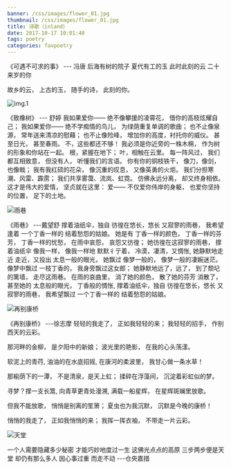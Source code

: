 ```yaml
---
banner: /css/images/flower_01.jpg
thumbnail: /css/images/flower_01.jpg
title: 诗歌（inland）
date: 2017-10-17 10:01:48
tags: poetry
categories: favpoetry
---
```

《可遇不可求的事》
--- 冯唐
后海有树的院子
夏代有工的玉
此时此刻的云
二十来岁的你

故乡的云，
上古的玉，
随手的诗，
此刻的你。

<!--more-->

![img.1](http://upload-images.jianshu.io/upload_images/2149459-82ec5dd5bacabb6a.jpg?imageMogr2/auto-orient/strip%7CimageView2/2/w/1240)

《致橡树》
--- 舒婷
我如果爱你——
绝不像攀援的凌霄花，
借你的高枝炫耀自己；
我如果爱你——
绝不学痴情的鸟儿，
为绿荫重复单调的歌曲；
也不止像泉源，
常年送来清凉的慰藉；
也不止像险峰，
增加你的高度，衬托你的威仪。
甚至日光，
甚至春雨。
不，这些都还不够！
我必须是你近旁的一株木棉，
作为树的形象和你站在一起。
根，紧握在地下；
叶，相触在云里。
每一阵风过，
我们都互相致意，
但没有人，
听懂我们的言语。
你有你的铜枝铁干，
像刀，像剑，也像戟；
我有我红硕的花朵，
像沉重的叹息，
又像英勇的火炬。
我们分担寒潮、风雷、霹雳；
我们共享雾霭、流岚、虹霓。
仿佛永远分离，
却又终身相依。
这才是伟大的爱情，
坚贞就在这里：
爱——
不仅爱你伟岸的身躯，
也爱你坚持的位置，
足下的土地。

![雨巷](http://f10.baidu.com/it/u=562059176,526141138&fm=72)

《雨巷》
---戴望舒
撑着油纸伞，独自
彷徨在悠长，悠长
又寂寥的雨巷，
我希望逢着
一个丁香一样的
结着愁怨的姑娘。
她是有
丁香一样的颜色，
丁香一样的芬芳，
丁香一样的忧愁，
在雨中哀怨，
哀怨又彷徨；
她彷徨在这寂寥的雨巷，
撑着油纸伞
像我一样，
像我一样地
默默彳亍着，
冷漠，凄清，又惆怅,
她静默地走近
走近，又投出
太息一般的眼光，
她飘过
像梦一般的，
像梦一般的凄婉迷茫。
像梦中飘过
一枝丁香的，
我身旁飘过这女郎；
她静默地远了，远了，
到了颓圮的篱墙，
走尽这雨巷。
在雨的哀曲里，
消了她的颜色，
散了她的芬芳
消散了，甚至她的
太息般的眼光，
丁香般的惆怅,
撑着油纸伞，独自
彷徨在悠长，悠长
又寂寥的雨巷，
我希望飘过
一个丁香一样的
结着愁怨的姑娘。

![再别康桥](http://img3.imgtn.bdimg.com/it/u=363580961,1367896126&fm=27&gp=0.jpg)

《再别康桥》
---徐志摩
轻轻的我走了，
正如我轻轻的来；
我轻轻的招手，
作别西天的云彩。

那河畔的金柳，
是夕阳中的新娘；
波光里的艳影，
在我的心头荡漾。

软泥上的青荇,
油油的在水底招摇,
在康河的柔波里，
我甘心做一条水草！

那榆荫下的一潭，
不是清泉，是天上虹；
揉碎在浮藻间，
沉淀着彩虹似的梦。

寻梦？撑一支长篙,
向青草更青处漫溯,
满载一船星辉，
在星辉斑斓里放歌。

但我不能放歌，
悄悄是别离的笙箫；
夏虫也为我沉默，
沉默是今晚的康桥！

悄悄的我走了，
正如我悄悄的来；
我挥一挥衣袖，
不带走一片云彩。

![天堂](https://timgsa.baidu.com/timg?image&quality=80&size=b9999_10000&sec=1568285129158&di=4afe3a12906bce34b71c83d77439ec1a&imgtype=0&src=http%3A%2F%2Fi1.hdslb.com%2Fbfs%2Farchive%2Fdb21f49d21a71abd14a279b117dec86470fefd31.jpg)

一个人需要隐藏多少秘密
才能巧妙地度过一生
这佛光点点的高原
三步两步便是天堂
却仍有那么多人
因心事过重
而走不动
---仓央嘉措
